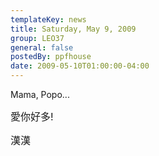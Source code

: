 ```yaml
---
templateKey: news
title: Saturday, May 9, 2009
group: LEO37
general: false
postedBy: ppfhouse
date: 2009-05-10T01:00:00-04:00
---
```

Mama, Popo...

<font size="3" style="font-size: 12pt;">愛你好多!</font>

<font size="3">漢漢</font>